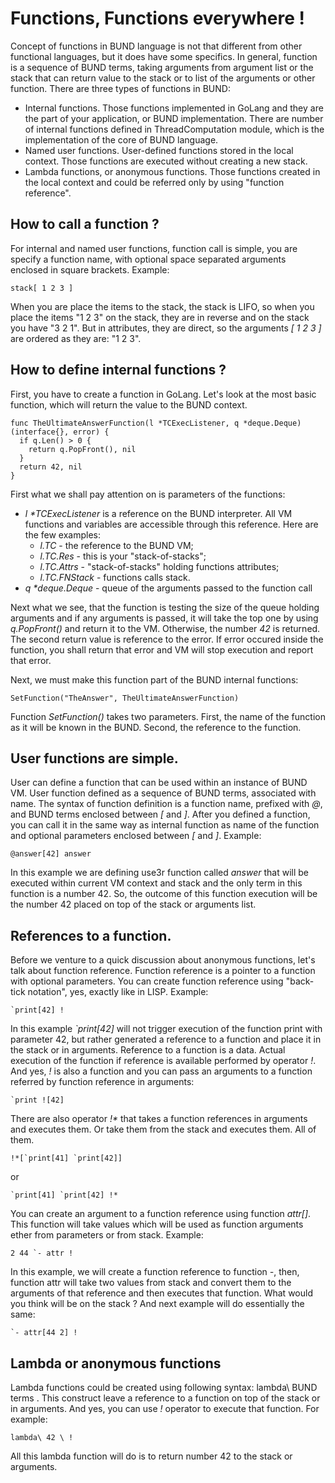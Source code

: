 # Functions, Functions everywhere !

 Concept of functions in BUND language is not that different from other functional languages, but it does have some specifics. In general, function is a sequence of BUND terms, taking arguments from argument list or the stack that can return value to the stack or to list of the arguments or other function. There are three types of functions in BUND:

 - Internal functions. Those functions implemented in GoLang and they are the part of your application, or BUND implementation. There are number of internal functions defined in ThreadComputation module, which is the implementation of the core of BUND language.
 - Named user functions. User-defined functions stored in the local context. Those functions are executed without creating a new stack.
 - Lambda functions, or anonymous functions. Those functions created in the local context and could be referred only by using "function reference".

## How to call a function ?

For internal and named user functions, function call is simple, you are specify a function name, with optional space separated arguments enclosed in square brackets. Example:

```
stack[ 1 2 3 ]
```
When you are place the items to the stack, the stack is LIFO, so when you place the items "1 2 3" on the stack, they are in reverse and on the stack you have "3 2 1". But in attributes, they are direct, so the arguments _[ 1 2 3 ]_ are ordered as they are: "1 2 3".

## How to define internal functions ?

First, you have to create a function in GoLang. Let's look at the most basic function, which will return the value to the BUND context.

```golang
func TheUltimateAnswerFunction(l *TCExecListener, q *deque.Deque) (interface{}, error) {
  if q.Len() > 0 {
    return q.PopFront(), nil
  }
  return 42, nil
}
```

First what we shall pay attention on is parameters of the functions:

- _l *TCExecListener_ is a reference on the BUND interpreter. All VM functions and variables are accessible through this reference. Here are the few examples:
  - _l.TC_ - the reference to the BUND VM;
  - _l.TC.Res_ - this is your "stack-of-stacks";
  - _l.TC.Attrs_ - "stack-of-stacks" holding functions attributes;
  - _l.TC.FNStack_ - functions calls stack.
- _q *deque.Deque_ - queue of the arguments passed to the function call

Next what we see, that the function is testing the size of the queue holding arguments and if any arguments is passed, it will take the top one by using _q.PopFront()_ and return it to the VM. Otherwise, the number _42_ is returned. The second return value is reference to the error. If error occured inside the function, you shall return that error and VM will stop execution and report that error.

Next, we must make this function part of the BUND internal functions:

```golang
SetFunction("TheAnswer", TheUltimateAnswerFunction)
```

Function _SetFunction()_ takes two parameters. First, the name of the function as it will be known in the BUND. Second, the reference to the function.

## User functions are simple.

User can define a function that can be used within an instance of BUND VM. User function defined as a sequence of BUND terms, associated with name. The syntax of function definition is a function name, prefixed with _@_, and BUND terms enclosed between _[_ and _]_. After you defined a function, you can call it in the same way as internal function as name of the function and optional parameters enclosed between _[_ and _]_. Example:

```
@answer[42] answer
```
In this example we are defining use3r function called _answer_ that will be executed within current VM context and stack and the only term in this function is a number 42. So, the outcome of this function execution will be the number 42 placed on top of the stack or arguments list.

## References to a function.

Before we venture to a quick discussion about anonymous functions, let's talk about function reference. Function reference is a pointer to a function with optional parameters. You can create function reference using "back-tick notation", yes, exactly like in LISP. Example:

```
`print[42] !
```
In this example _`print[42]_ will not trigger execution of the function print with parameter 42, but rather generated a reference to a function and place it in the stack or in arguments. Reference to a function is a data. Actual execution of the function if reference is available performed by operator _!_. And yes, _!_ is also a function and you can pass an arguments to a function referred by function reference in arguments:

```
`print ![42]
```

There are also operator _!*_ that takes a function references in arguments and executes them. Or take them from the stack and executes them. All of them.

```
!*[`print[41] `print[42]]
```

or

```
`print[41] `print[42] !*
```

You can create an argument to a function reference using function _attr[]_. This function will take values which will be used as function arguments ether from parameters or from stack. Example:

```
2 44 `- attr !
```
In this example, we will create a function reference to function _-_, then, function attr will take two values from stack and convert them to the arguments of that reference and then executes that function. What would you think will be on the stack ? And next example will do essentially the same:

```
`- attr[44 2] !
```



## Lambda or anonymous functions

Lambda functions could be created using following syntax: lambda\ BUND terms \. This construct leave a reference to a function on top of the stack or in arguments. And yes, you can use _!_ operator to execute that function. For example:

```
lambda\ 42 \ !
```
All this lambda function will do is to return number 42 to the stack or arguments.
